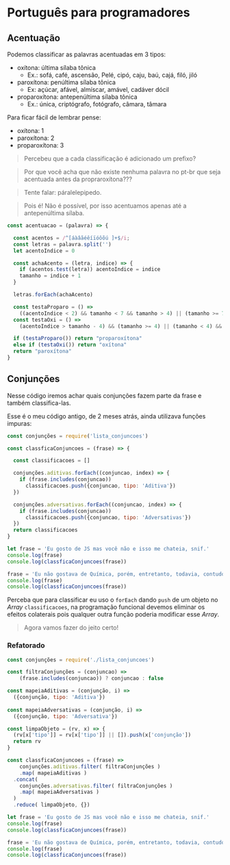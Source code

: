 # Português para programadores


## Acentuação

Podemos classificar as palavras acentuadas em 3 tipos:

- oxítona: última sílaba tônica
  + Ex.: sofá, café, ascensão, Pelé, cipó, caju, baú, cajá, filó, jiló
- paroxítona: penúltima sílaba tônica
  + Ex: açúcar, afável, almíscar, amável, cadáver dócil 
- proparoxítona: antepenúltima sílaba tônica
  + Ex.: única, criptógrafo, fotógrafo, câmara, tâmara

Para ficar fácil de lembrar pense:

- oxítona: 1
- paroxítona: 2
- proparoxítona: 3

> Percebeu que a cada classificação é adicionado um prefixo?




> Por que você acha que não existe nenhuma palavra no pt-br que seja acentuada antes da propraroxítona???

> Tente falar: páralelepipedo.

> Pois é! Não é possível, por isso acentuamos apenas até a antepenúltima sílaba.

```js
const acentuacao = (palavra) => {

  const acentos = /^[áàâãéêíïóôõú ]+$/i;
  const letras = palavra.split('')
  let acentoIndice = 0

  const achaAcento = (letra, indice) => {
    if (acentos.test(letra)) acentoIndice = indice
    tamanho = indice + 1
  }

  letras.forEach(achaAcento)

  const testaProparo = () => 
    ((acentoIndice < 2) && tamanho < 7 && tamanho > 4) || (tamanho >= 7 && acentoIndice < 5)
  const testaOxi = () => 
    (acentoIndice > tamanho - 4) && (tamanho >= 4) || (tamanho < 4) && (acentoIndice > 0)

  if (testaProparo()) return "proparoxítona"
  else if (testaOxi()) return "oxítona"
  return "paroxítona"
}
```

## Conjunções

Nesse código iremos achar quais conjunções fazem parte da frase e também classifica-las.

Esse é o meu código antigo, de 2 meses atrás, ainda utilizava funções impuras:


```js
const conjunções = require('lista_conjuncoes')

const classficaConjuncoes = (frase) => {

  const classificacoes = []

  conjunções.aditivas.forEach((conjuncao, index) => {
    if (frase.includes(conjuncao)) 
      classificacoes.push({conjuncao, tipo: 'Aditiva'})
  })

  conjunções.adversativas.forEach((conjuncao, index) => {
    if (frase.includes(conjuncao)) 
      classificacoes.push({conjuncao, tipo: 'Adversativas'})
  })
  return classificacoes
}

let frase = 'Eu gosto de JS mas você não e isso me chateia, snif.'
console.log(frase)
console.log(classficaConjuncoes(frase))

frase = 'Eu não gostava de Química, porém, entretanto, todavia, contudo hoje eu gosto.'
console.log(frase)
console.log(classficaConjuncoes(frase))
```


Perceba que para classificar eu uso o `forEach` dando `push` de um objeto no *Array* `classificacoes`, na programação funcional devemos eliminar os efeitos colaterais pois qualquer outra função poderia modificar esse *Array*.

> Agora vamos fazer do jeito certo!

### Refatorado

```js
const conjunções = require('./lista_conjuncoes')

const filtraConjunções = (conjuncao) => 
    (frase.includes(conjuncao)) ? conjuncao : false

const mapeiaAditivas = (conjunção, i) => 
  ({conjunção, tipo: 'Aditiva'})
  
const mapeiaAdversativas = (conjunção, i) => 
  ({conjunção, tipo: 'Adversativa'})

const limpaObjeto = (rv, x) => {
  (rv[x['tipo']] = rv[x['tipo']] || []).push(x['conjunção'])
  return rv
}

const classficaConjuncoes = (frase) => 
    conjunções.aditivas.filter( filtraConjunções )
    .map( mapeiaAditivas )
  .concat( 
    conjunções.adversativas.filter( filtraConjunções )
    .map( mapeiaAdversativas )
  )
  .reduce( limpaObjeto, {})

let frase = 'Eu gosto de JS mas você não e isso me chateia, snif.'
console.log(frase)
console.log(classficaConjuncoes(frase))

frase = 'Eu não gostava de Química, porém, entretanto, todavia, contudo hoje eu gosto.'
console.log(frase)
console.log(classficaConjuncoes(frase))
```